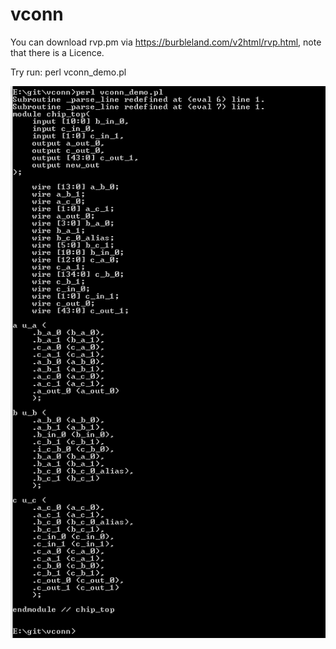 # vconn
You can download rvp.pm via https://burbleland.com/v2html/rvp.html, note that there is a Licence.

Try run:
perl vconn_demo.pl

![snapshot](https://github.com/stephen0921/vconn/blob/master/result.PNG)
